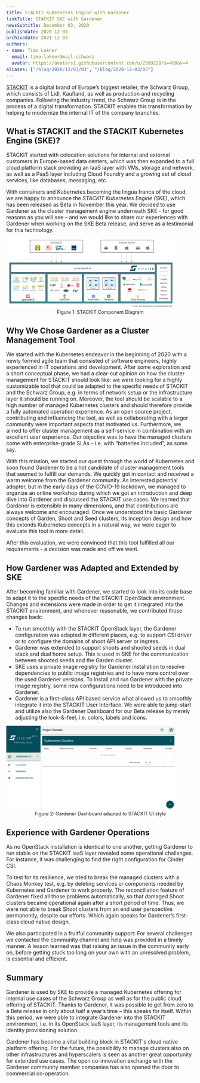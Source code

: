 ```yaml
---
title: STACKIT Kubernetes Engine with Gardener
linkTitle: STACKIT SKE with Gardener
newsSubtitle: December 03, 2020
publishdate: 2020-12-03
archivedate: 2021-12-03
authors:
- name: Timo Lakner
  email: timo.lakner@mail.schwarz
  avatar: https://avatars1.githubusercontent.com/u/2589228?s=400&v=4
aliases: ["/blog/2020/12/03/03", "/blog/2020-12-03/03"]
---
```


[STACKIT](https://stackit.de/en/) is a digital brand of Europe’s biggest retailer, the Schwarz Group, which consists of Lidl, Kaufland, as well as production and recycling companies. Following the industry trend, the Schwarz Group is in the process of a digital transformation. STACKIT enables this transformation by helping to modernize the internal IT of the company branches.

## What is STACKIT and the STACKIT Kubernetes Engine (SKE)?

STACKIT started with colocation solutions for internal and external customers in Europe-based data centers, which was then expanded to a full cloud platform stack providing an IaaS layer with VMs, storage and network, as well as a PaaS layer including Cloud Foundry  and a growing set of cloud services, like databases, messaging, etc.

With containers and Kubernetes becoming the lingua franca of the cloud, we are happy to announce the *STACKIT Kubernetes Engine (SKE)*, which has been released as Beta in November this year. We decided to use Gardener as the cluster management engine underneath SKE - for good reasons as you will see – and we would like to share our experiences with Gardener when working on the SKE Beta release, and serve as a testimonial for this technology.

<img title="Figure 1: STACKIT Component Diagram" src="./images/00.png" style="width:90%; height:auto" />
<figcaption style="text-align:center;margin-top: 0px;margin-bottom: 30px;font-size: 90%;">Figure 1: STACKIT Component Diagram</figcaption>

## Why We Chose Gardener as a Cluster Management Tool

We started with the Kubernetes endeavor in the beginning of 2020 with a newly formed agile team that consisted of software engineers, highly experienced in IT operations and development. After some exploration and a short conceptual phase, we had a clear-cut opinion on how the cluster management for STACKIT should look like: we were looking for a highly customizable tool that could be adapted to the specific needs of STACKIT and the Schwarz Group, e.g. in terms of network setup or the infrastructure layer it should be running on. Moreover, the tool should be scalable to a high number of managed Kubernetes clusters and should therefore provide a fully automated operation experience. As an open source project, contributing and influencing the tool, as well as collaborating with a larger community were important aspects that motivated us. Furthermore, we aimed to offer cluster management as a self-service in combination with an excellent user experience. Our objective was to have the managed clusters come with enterprise-grade SLAs – i.e. with “batteries included”, as some say.

With this mission, we started our quest through the world of Kubernetes and soon found Gardener to be a hot candidate of cluster management tools that seemed to fulfill our demands. We quickly got in contact and received a warm welcome from the Gardener community. As interested potential adopter, but in the early days of the COVID-19 lockdown, we managed to organize an online workshop during which we got an introduction and deep dive into Gardener and discussed the STACKIT use cases. We learned that Gardener is extensible in many dimensions, and that contributions are always welcome and encouraged. Once we understood the basic Gardener concepts of Garden, Shoot and Seed clusters, its inception design and how this extends Kubernetes concepts in a natural way, we were eager to evaluate this tool in more detail.

After this evaluation, we were convinced that this tool fulfilled all our requirements - a decision was made and off we went.

## How Gardener was Adapted and Extended by SKE

After becoming familiar with Gardener, we started to look into its code base to adapt it to the specific needs of the STACKIT OpenStack environment. Changes and extensions were made in order to get it integrated into the STACKIT environment, and whenever reasonable, we contributed those changes back:

- To run smoothly with the STACKIT OpenStack layer, the Gardener configuration was adapted in different places, e.g. to support CSI driver or to configure the domains of shoot API server or ingress.
- Gardener was extended to support shoots and shooted seeds in dual stack and dual home setup. This is used in SKE for the communication between shooted seeds and the Garden cluster.
-	SKE uses a private image registry for Gardener installation to resolve dependencies to public image registries and to have more control over the used Gardener versions. To install and run Gardener with the private image registry, some new configurations need to be introduced into Gardener.
- Gardener is a first-class API based service what allowed us to smoothly integrate it into the STACKIT User Interface. We were able to jump-start and utilize also the Gardener Dashboard for our Beta release by merely adjusting the look-&-feel, i.e. colors, labels and icons.

<img title="Figure 2: Gardener Dashboard adapted to STACKIT UI style" src="./images/01.png" style="width:90%; height:auto" />
<figcaption style="text-align:center;margin-top: 0px;margin-bottom: 30px;font-size: 90%;">Figure 2: Gardener Dashboard adapted to STACKIT UI style</figcaption>

## Experience with Gardener Operations

As no OpenStack installation is identical to one another, getting Gardener to run stable on the STACKIT IaaS layer revealed some operational challenges. For instance, it was challenging to find the right configuration for Cinder CSI.

To test for its resilience, we tried to break the managed clusters with a Chaos Monkey test, e.g. by deleting services or components needed by Kubernetes and Gardener to work properly. The reconciliation feature of Gardener fixed all those problems automatically, so that damaged Shoot clusters became operational again after a short period of time. Thus, we were not able to break Shoot clusters from an end user perspective permanently, despite our efforts. Which again speaks for Gardener’s first-class cloud native design.

We also participated in a fruitful community support: For several challenges we contacted the community channel and help was provided in a timely manner. A lesson learned was that raising an issue in the community early on, before getting stuck too long on your own with an unresolved problem, is essential and efficient.

## Summary

Gardener is used by SKE to provide a managed Kubernetes offering for internal use cases of the Schwarz Group as well as for the public cloud offering of STACKIT. Thanks to Gardener, it was possible to get from zero to a Beta release in only about half a year’s time – this speaks for itself. Within this period, we were able to integrate Gardener into the STACKIT environment, i.e. in its OpenStack IaaS layer, its management tools and its identity provisioning solution.

Gardener has become a vital building block in STACKIT's cloud native platform offering. For the future, the possibility to manage clusters also on other infrastructures and hyperscalers is seen as another great opportunity for extended use cases. The open co-innovation exchange with the Gardener community member companies has also opened the door to commercial co-operation.
